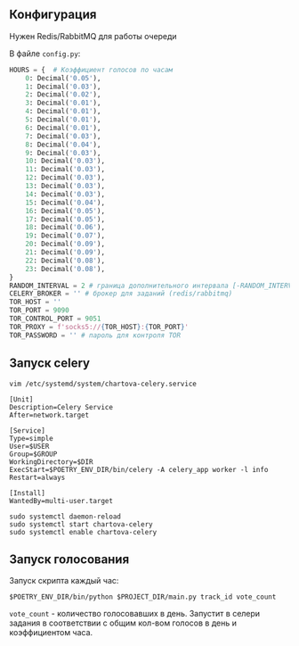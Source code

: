 ## Конфигурация
Нужен Redis/RabbitMQ для работы очереди

В файле `config.py`:

```python
HOURS = {  # Коэффициент голосов по часам
    0: Decimal('0.05'),
    1: Decimal('0.03'),
    2: Decimal('0.02'),
    3: Decimal('0.01'),
    4: Decimal('0.01'),
    5: Decimal('0.01'),
    6: Decimal('0.01'),
    7: Decimal('0.03'),
    8: Decimal('0.04'),
    9: Decimal('0.03'),
    10: Decimal('0.03'),
    11: Decimal('0.03'),
    12: Decimal('0.03'),
    13: Decimal('0.03'),
    14: Decimal('0.03'),
    15: Decimal('0.04'),
    16: Decimal('0.05'),
    17: Decimal('0.05'),
    18: Decimal('0.06'),
    19: Decimal('0.07'),
    20: Decimal('0.09'),
    21: Decimal('0.09'),
    22: Decimal('0.08'),
    23: Decimal('0.08'),
}
RANDOM_INTERVAL = 2 # граница дополнительного интервала [-RANDOM_INTERVAL, RANDOM_INTERVAL]
CELERY_BROKER = '' # брокер для заданий (redis/rabbitmq)
TOR_HOST = ''
TOR_PORT = 9090
TOR_CONTROL_PORT = 9051
TOR_PROXY = f'socks5://{TOR_HOST}:{TOR_PORT}'
TOR_PASSWORD = '' # пароль для контроля TOR
```

## Запуск celery

```shell
vim /etc/systemd/system/chartova-celery.service
```

```shell
[Unit]
Description=Celery Service
After=network.target

[Service]
Type=simple
User=$USER
Group=$GROUP
WorkingDirectory=$DIR
ExecStart=$POETRY_ENV_DIR/bin/celery -A celery_app worker -l info
Restart=always

[Install]
WantedBy=multi-user.target
```

```shell
sudo systemctl daemon-reload
sudo systemctl start chartova-celery
sudo systemctl enable chartova-celery
```


## Запуск голосования

Запуск скрипта каждый час:
```shell
$POETRY_ENV_DIR/bin/python $PROJECT_DIR/main.py track_id vote_count
```
`vote_count` - количество голосовавших в день.
Запустит в селери задания в соответствии с общим кол-вом голосов в день и коэффициентом часа. 
